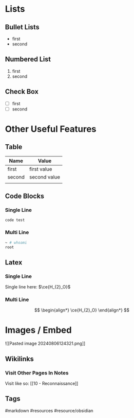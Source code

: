 # Lists

## Bullet Lists
- first
- second

## Numbered List
1. first
2. second

## Check Box
- [ ] first
- [ ] second

# Other Useful Features

## Table

| Name   | Value        |
| ------ | ------------ |
| first  | first value  |
| second | second value |
|        |              |

## Code Blocks

### Single Line

`code test`

### Multi Line

```bash
~ # whoami
root
```

## Latex
### Single Line

Single line here: $\ce{H_{2}_O}$


### Multi Line
$$
\begin{align*}
\ce{H_{2}_O}
\end{align*}
$$

# Images / Embed

![[Pasted image 20240806124321.png]]

## Wikilinks

### Visit Other Pages In Notes

Visit like so: [[10 - Reconnaissance]]

## Tags

#markdown #resources #resource/obsidian

